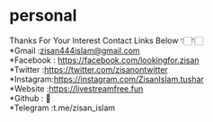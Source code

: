 # personal
Thanks For Your Interest
Contact Links Below 👇🏻👇🏻 <br>
*Gmail    :zisan444islam@gmail.com<br>
*Facebook : https://facebook.com/lookingfor.zisan<br>
*Twitter  :https://twitter.com/zisanontwitter<br>
*Instagram:https://instagram.com/ZisanIslam.tushar<br>
*Website  :https://livestreamfree.fun<br>
*Github   : 🔄<br>
*Telegram :t.me/zisan_islam<br>